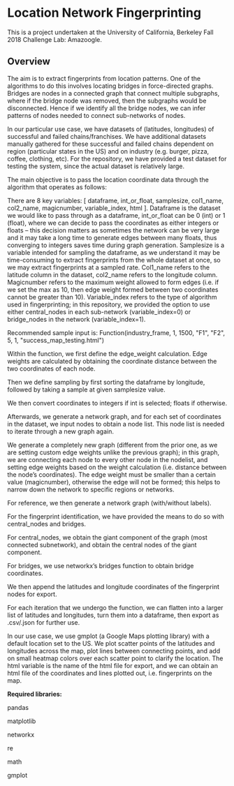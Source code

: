 # Location Network Fingerprinting

This is a project undertaken at the University of California, Berkeley Fall 2018 Challenge Lab: Amazoogle. 

## Overview

The aim is to extract fingerprints from location patterns. One of the algorithms to do this involves locating bridges in force-directed graphs. Bridges are nodes in a connected graph that connect multiple subgraphs, where if the bridge node was removed, then the subgraphs would be disconnected. Hence if we identify all the bridge nodes, we can infer patterns of nodes needed to connect sub-networks of nodes. 

In our particular use case, we have datasets of (latitudes, longitudes) of successful and failed chains/franchises. We have additional datasets manually gathered for these successful and failed chains dependent on region (particular states in the US) and on industry (e.g. burger, pizza, coffee, clothing, etc). For the repository, we have provided a test dataset for testing the system, since the actual dataset is relatively large. 

The main objective is to pass the location coordinate data through the algorithm that operates as follows:

There are 8 key variables: [ dataframe, int_or_float, samplesize, col1_name, col2_name, magicnumber, variable_index, html ]. Dataframe is the dataset we would like to pass through as a dataframe, int_or_float can be 0 (int) or 1 (float), where we can decide to pass the coordinates as either integers or floats – this decision matters as sometimes the network can be very large and it may take a long time to generate edges between many floats, thus converging to integers saves time during graph generation. Samplesize is a variable intended for sampling the dataframe, as we understand it may be time-consuming to extract fingerprints from the whole dataset at once, so we may extract fingerprints at a sampled rate. Col1_name refers to the latitude column in the dataset, col2_name refers to the longitude column. Magicnumber refers to the maximum weight allowed to form edges (i.e. if we set the max as 10, then edge weight formed between two coordinates cannot be greater than 10). Variable_index refers to the type of algorithm used in fingerprinting; in this repository, we provided the option to use either central_nodes in each sub-network (variable_index=0) or bridge_nodes in the network (variable_index=1). 

Recommended sample input is: Function(industry_frame, 1, 1500, "F1", "F2", 5, 1, "success_map_testing.html")

Within the function, we first define the edge_weight calculation. Edge weights are calculated by obtaining the coordinate distance between the two coordinates of each node. 

Then we define sampling by first sorting the dataframe by longitude, followed by taking a sample at given samplesize value. 

We then convert coordinates to integers if int is selected; floats if otherwise. 

Afterwards, we generate a network graph, and for each set of coordinates in the dataset, we input nodes to obtain a node list. This node list is needed to iterate through a new graph again. 

We generate a completely new graph (different from the prior one, as we are setting custom edge weights unlike the previous graph); in this graph, we are connecting each node to every other node in the nodelist, and setting edge weights based on the weight calculation (i.e. distance between the node’s coordinates). The edge weight must be smaller than a certain value (magicnumber), otherwise the edge will not be formed; this helps to narrow down the network to specific regions or networks. 

For reference, we then generate a network graph (with/without labels). 
 
For the fingerprint identification, we have provided the means to do so with central_nodes and bridges. 

For central_nodes, we obtain the giant component of the graph (most connected subnetwork), and obtain the central nodes of the giant component. 

For bridges, we use networkx’s bridges function to obtain bridge coordinates. 

We then append the latitudes and longitude coordinates of the fingerprint nodes for export. 

For each iteration that we undergo the function, we can flatten into a larger list of latitudes and longitudes, turn them into a dataframe, then export as .csv/.json for further use.

In our use case, we use gmplot (a Google Maps plotting library) with a default location set to the US. We plot scatter points of the latitudes and longitudes across the map, plot lines between connecting points, and add on small heatmap colors over each scatter point to clarify the location. The html variable is the name of the html file for export, and we can obtain an html file of the coordinates and lines plotted out, i.e. fingerprints on the map. 
 

<b>Required libraries:</b>

pandas

matplotlib

networkx

re

math

gmplot 
